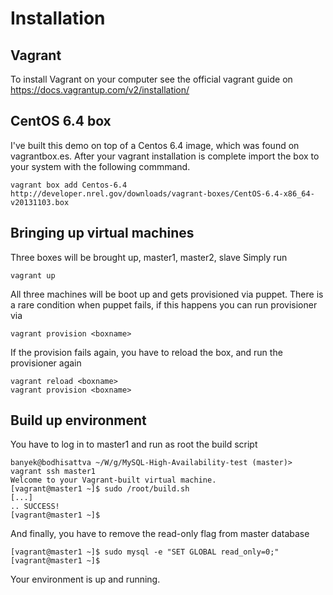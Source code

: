 Installation
============

Vagrant 
-------

To install Vagrant on your computer see the official vagrant guide on https://docs.vagrantup.com/v2/installation/


CentOS 6.4 box
--------------

I've built this demo on top of a Centos 6.4 image, which was found on vagrantbox.es.
After your vagrant installation is complete import the box to your system with the following commmand.
```
vagrant box add Centos-6.4 http://developer.nrel.gov/downloads/vagrant-boxes/CentOS-6.4-x86_64-v20131103.box
```

Bringing up virtual machines
----------------------------

Three boxes will be brought up, master1, master2, slave
Simply run 
```
vagrant up
```

All three machines will be boot up and gets provisioned via puppet.
There is a rare condition when puppet fails, if this happens you can run provisioner via
```
vagrant provision <boxname>
```
If the provision fails again, you have to reload the box, and run the provisioner again

```
vagrant reload <boxname>
vagrant provision <boxname>
```

Build up environment
--------------------

You have to log in to master1 and run as root the build script 
```
banyek@bodhisattva ~/W/g/MySQL-High-Availability-test (master)> vagrant ssh master1
Welcome to your Vagrant-built virtual machine.
[vagrant@master1 ~]$ sudo /root/build.sh
[...]
.. SUCCESS!
[vagrant@master1 ~]$
```

And finally, you have to remove the read-only flag from master database
```
[vagrant@master1 ~]$ sudo mysql -e "SET GLOBAL read_only=0;"
[vagrant@master1 ~]$
```

Your environment is up and running.








